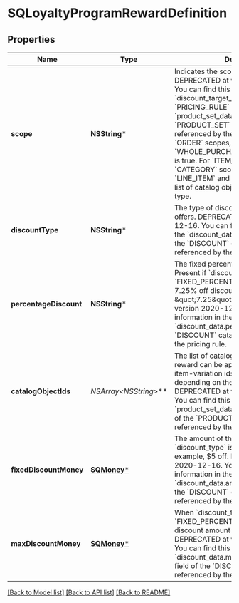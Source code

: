 # SQLoyaltyProgramRewardDefinition

## Properties
Name | Type | Description | Notes
------------ | ------------- | ------------- | -------------
**scope** | **NSString*** | Indicates the scope of the reward tier. DEPRECATED at version 2020-12-16. You can find this information in the &#x60;discount_target_scope&#x60; field of the &#x60;PRICING_RULE&#x60; catalog object and the &#x60;product_set_data&#x60; field of the &#x60;PRODUCT_SET&#x60; catalog object referenced by the pricing rule. For &#x60;ORDER&#x60; scopes, the target scope is &#x60;WHOLE_PURCHASE&#x60; and &#x60;all_products&#x60; is true. For &#x60;ITEM_VARIATION&#x60; and &#x60;CATEGORY&#x60; scopes, the target scope is &#x60;LINE_ITEM&#x60; and &#x60;product_ids_any&#x60; is a list of catalog object IDs of the given type. | 
**discountType** | **NSString*** | The type of discount the reward tier offers. DEPRECATED at version 2020-12-16. You can find this information in the &#x60;discount_data.discount_type&#x60; field of the &#x60;DISCOUNT&#x60; catalog object referenced by the pricing rule. | 
**percentageDiscount** | **NSString*** | The fixed percentage of the discount. Present if &#x60;discount_type&#x60; is &#x60;FIXED_PERCENTAGE&#x60;. For example, a 7.25% off discount will be represented as \&quot;7.25\&quot;. DEPRECATED at version 2020-12-16. You can find this information in the &#x60;discount_data.percentage&#x60; field of the &#x60;DISCOUNT&#x60; catalog object referenced by the pricing rule. | [optional] 
**catalogObjectIds** | **NSArray&lt;NSString*&gt;*** | The list of catalog objects to which this reward can be applied. They are either all item-variation ids or category ids, depending on the &#x60;type&#x60; field. DEPRECATED at version 2020-12-16. You can find this information in the &#x60;product_set_data.product_ids_any&#x60; field of the &#x60;PRODUCT_SET&#x60; catalog object referenced by the pricing rule. | [optional] 
**fixedDiscountMoney** | [**SQMoney***](SQMoney.md) | The amount of the discount. Present if &#x60;discount_type&#x60; is &#x60;FIXED_AMOUNT&#x60;. For example, $5 off. DEPRECATED at version 2020-12-16. You can find this information in the &#x60;discount_data.amount_money&#x60; field of the  &#x60;DISCOUNT&#x60; catalog object referenced by the pricing rule. | [optional] 
**maxDiscountMoney** | [**SQMoney***](SQMoney.md) | When &#x60;discount_type&#x60; is &#x60;FIXED_PERCENTAGE&#x60;, the maximum discount amount that can be applied. DEPRECATED at version 2020-12-16. You can find this information in the &#x60;discount_data.maximum_amount_money&#x60; field of the &#x60;DISCOUNT&#x60; catalog object referenced by the the pricing rule. | [optional] 

[[Back to Model list]](../README.md#documentation-for-models) [[Back to API list]](../README.md#documentation-for-api-endpoints) [[Back to README]](../README.md)


